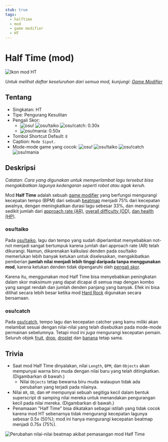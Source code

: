 ```yaml
---
stub: true
tags:
  - halftime
  - mod
  - game modifier
  - HT
---
```


# Half Time (mod)

![Ikon mod HT](/wiki/shared/mods/HT.png "Ikon mod Half Time (HT)")

*Untuk melihat daftar keseluruhan dari semua mod, kunjungi: [Game Modifier](/wiki/Gameplay/Game_modifier)*

## Tentang

- Singkatan: HT
- Tipe: Pengurang Kesulitan
- Pengali Skor:
  - ![][osu!] ![][osu!taiko] ![][osu!catch]: 0.30x
  - ![][osu!mania]: 0.50x
- Tombol Shortcut Default: `E`
- Caption: `Mode Siput.`
- Mode-mode game yang cocok: ![][osu!] ![][osu!taiko] ![][osu!catch] ![][osu!mania]

## Deskripsi

*Catatan: Cara yang digunakan untuk memperlambat lagu tersebut bisa mengakibatkan lagunya kedengaran seperti robot atau agak keruh.*

Mod **Half Time** adalah sebuah [game modifier](/wiki/Gameplay/Game_modifier) yang berfungsi mengurangi kecepatan tempo (BPM) dari sebuah [beatmap](/wiki/Beatmap) menjadi 75% dari kecepatan awalnya, dengan meningkatkan durasi lagu sebesar 33%, dan mengurangi sedikit jumlah dari [approach rate (AR)](/wiki/Beatmap/Approach_rate), [overall difficulty (OD)](/wiki/Beatmap/Overall_difficulty), [dan health (HP)](/wiki/Gameplay/Health).

### osu!taiko

Pada [osu!taiko](/wiki/Game_mode/osu!taiko), lagu dan tempo yang sudah diperlambat menyebabkan not-not menjadi sangat bertumpuk karena jumlah dari approach rate (AR) telah dikurangi. Namun, dikarenakan kalkulasi denden pada osu!taiko memerlukan lebih banyak ketukan untuk diselesaikan, mengakibatkan pemberian **jumlah nilai menjadi lebih tinggi daripada tanpa menggunakan mod**, karena ketukan denden tidak dipengaruhi oleh [pengali skor](/wiki/Gameplay/Game_modifier/Mod_multiplier).

Karena itu, menggunakan mod Half Time bisa menyebabkan peningkatan dalam skor maksimum yang dapat dicapai di semua map dengan kombo yang sangat rendah dan jumlah denden panjang yang banyak. Efek ini bisa dilihat secara lebih besar ketika mod [Hard Rock](/wiki/Gameplay/Game_modifier/Hard_Rock) digunakan secara bersamaan.

### osu!catch

Pada [osu!catch](/wiki/Game_mode/osu!catch), tempo lagu dan kecepatan catcher yang kamu miliki akan melambat sesuai dengan nilai-nilai yang telah disebutkan pada mode-mode permainan sebelumnya. Tetapi mod ini *juga* mengurangi kecepatan pemain. Seluruh objek [fruit](/wiki/Gameplay/Hit_object/Fruit), [drop](/wiki/Gameplay/Hit_object/Juice_stream#drop), [droplet](/wiki/Gameplay/Hit_object/Juice_stream#droplet) dan [banana](/wiki/Gameplay/Hit_object/Banana) tetap sama.

## Trivia

- Saat mod Half Time dinyalakan, nilai `Length`, `BPM`, dan `Objects` akan mempunyai warna biru muda dengan nilai baru yang telah ditingkatkan. (Digambarkan di bawah.)
  - Nilai `Objects` tetap bewarna biru muda walaupun tidak ada perubahan yang terjadi pada nilainya.
- Nilai `AR`, `OD`, dan `HP` mempunyai sebuah segitiga kecil dalam bentuk superscript di samping nilai mereka untuk menandakan pengurangan kecil pada nilai mereka. (Digambarkan di bawah.)
- Penamaaan "Half Time" bisa dikatakan sebagai istilah yang tidak cocok karena mod HT sebenarnya tidak mengurangi kecepatan lagunya sebesar 0.5x (50%); mod ini hanya mengurangi kecepatan beatmap menjadi 0.75x (75%).

![Perubahan nilai-nilai beatmap akibat pemasangan mod Half Time](img/GM_HT.jpg "Contoh tampilan nilai-nilai beatmap yang telah terubah oleh pemasangan mod Half Time")

[osu!]: /wiki/shared/mode/osu.png "osu!"
[osu!taiko]: /wiki/shared/mode/taiko.png "osu!taiko"
[osu!catch]: /wiki/shared/mode/catch.png "osu!catch"
[osu!mania]: /wiki/shared/mode/mania.png "osu!mania"
